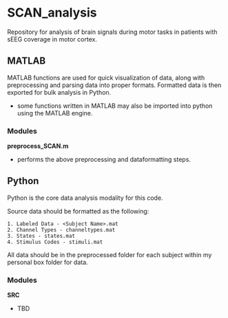 # SCAN_analysis
Repository for analysis of brain signals during motor tasks in patients with sEEG coverage in motor cortex.

## MATLAB
MATLAB functions are used for quick visualization of data, along with preprocessing and parsing data into proper formats.
Formatted data is then exported for bulk analysis in Python. 
- some functions written in MATLAB may also be imported into python using the MATLAB engine. 
### Modules
**preprocess_SCAN.m**
- performs the above preprocessing and dataformatting steps.

## Python 
Python is the core data analysis modality for this code.

Source data should be formatted as the following:

 	1. Labeled Data - <Subject Name>.mat
	2. Channel Types - channeltypes.mat
	3. States - states.mat
	4. Stimulus Codes - stimuli.mat

All data should be in the preprocessed folder for each subject within my personal box folder for data. 

### Modules
**SRC**
- TBD
